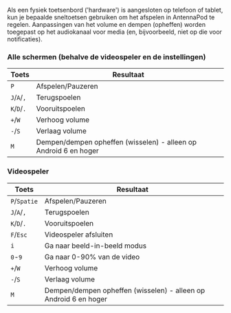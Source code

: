 Als een fysiek toetsenbord ('hardware') is aangesloten op telefoon of tablet, kun je bepaalde sneltoetsen gebruiken om het afspelen in AntennaPod te regelen. Aanpassingen van het volume en dempen (opheffen) worden toegepast op het audiokanaal voor media (en, bijvoorbeeld, niet op die voor notificaties).

### Alle schermen (behalve de videospeler en de instellingen)

| Toets | Resultaat |
| --- | --- |
| `P` | Afspelen/Pauzeren |
| `J`/`A`/`,` | Terugspoelen |
| `K`/`D`/`.` | Vooruitspoelen |
| `+`/`W` | Verhoog volume |
| `-`/`S` | Verlaag volume |
| `M` | Dempen/dempen opheffen (wisselen) - alleen op Android 6 en hoger |

### Videospeler

| Toets | Resultaat |
| --- | --- |
| `P`/`Spatie` | Afspelen/Pauzeren |
| `J`/`A`/`,` | Terugspoelen |
| `K`/`D`/`.` | Vooruitspoelen |
| `F`/`Esc` | Videospeler afsluiten |
| `i` | Ga naar beeld-in-beeld modus |
| `0`-`9` | Ga naar 0-90% van de video |
| `+`/`W` | Verhoog volume |
| `-`/`S` | Verlaag volume |
| `M` | Dempen/dempen opheffen (wisselen) - alleen op Android 6 en hoger |
